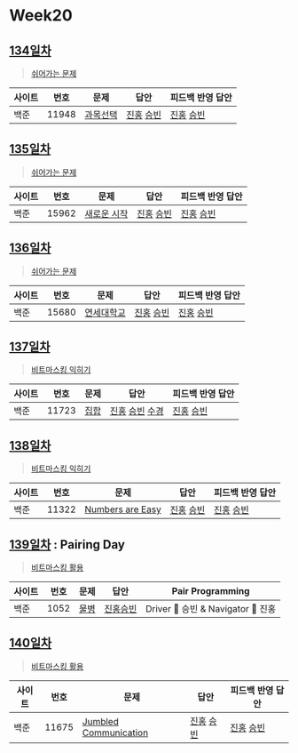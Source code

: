 # Week20

## [134일차](Day134)

> [쉬어가는 문제](https://www.acmicpc.net/group/workbook/view/9797/33408)

| 사이트 | 번호 | 문제                 | 답안                | 피드백 반영 답안    |
| ------ | ---- | -------------------- | ------------------- | ------------------- |
| 백준   | 11948 | [과목선택](https://www.acmicpc.net/problem/11948) | [진홍](Day134/boj11948_kjh.java) [승빈](Day134/boj11948_wsb.java) | [진홍](Day134/boj11948_kjh.java) [승빈](Day134/boj11948_wsb.java) |

## [135일차](Day135)

> [쉬어가는 문제](https://www.acmicpc.net/group/workbook/view/9797/33457)

| 사이트 | 번호 | 문제                 | 답안                | 피드백 반영 답안    |
| ------ | ---- | -------------------- | ------------------- | ------------------- |
| 백준   | 15962    | [새로운 시작](https://www.acmicpc.net/problem/15962) | [진홍](Day135/boj15962_kjh.java) [승빈](Day135/boj15962_wsb.java) | [진홍](Day135/boj15962_kjh.java) [승빈](Day135/boj15962_wsb.java) |

## [136일차](Day136)

> [쉬어가는 문제](https://www.acmicpc.net/group/workbook/view/9797/33497)

| 사이트 | 번호 | 문제                 | 답안                | 피드백 반영 답안    |
| ------ | ---- | -------------------- | ------------------- | ------------------- |
| 백준   | 15680 | [연세대학교](https://www.acmicpc.net/problem/15680) | [진홍](Day136/boj15680_kjh.java) [승빈](Day136/boj15680_wsb.java) | [진홍](Day136/boj15680_kjh.java) [승빈](Day136/boj15680_wsb.java) |

## [137일차](Day137)

> [비트마스킹 익히기](https://www.acmicpc.net/group/workbook/view/9797/33505)

| 사이트 | 번호 | 문제                 | 답안                | 피드백 반영 답안    |
| ------ | ---- | -------------------- | ------------------- | ------------------- |
| 백준   | 11723    | [집합](https://www.acmicpc.net/problem/11723) | [진홍](Day137/boj11723_kjh.java) [승빈](Day137/boj11723_wsb.java) [수경](https://github.com/sukyeongh/Algorithm/blob/master/20210518/bj11723_hsk.py) | [진홍](Day137/boj11723_kjh.java) [승빈](Day137/boj11723_wsb.java) |

## [138일차](Day138)

> [비트마스킹 익히기](https://www.acmicpc.net/group/workbook/view/9797/33582)

| 사이트 | 번호 | 문제                 | 답안                | 피드백 반영 답안    |
| ------ | ---- | -------------------- | ------------------- | ------------------- |
| 백준   | 11322 | [Numbers are Easy](https://www.acmicpc.net/problem/11322) | [진홍](Day138/boj11322_kjh.java) [승빈](Day138/boj11322_wsb.java) | [진홍](Day138/boj11322_kjh_fb.java) [승빈](Day138/boj11322_wsb.java) |

## [139일차](Day139) : Pairing Day

> [비트마스킹 활용](https://www.acmicpc.net/group/workbook/view/9797/33603)

| 사이트 | 번호 | 문제                 | 답안                | Pair Programming    |
| ------ | ---- | -------------------- | ------------------- | ------------------- |
| 백준   | 1052    | [물병](https://www.acmicpc.net/problem/1052) | [진홍승빈](Day139/boj1052_kjhwsb.java) | Driver 🚗 승빈 & Navigator 🧭 진홍 |

## [140일차](Day140)

> [비트마스킹 활용](https://www.acmicpc.net/group/workbook/view/9797/33618)

| 사이트 | 번호 | 문제                 | 답안                | 피드백 반영 답안    |
| ------ | ---- | -------------------- | ------------------- | ------------------- |
| 백준   | 11675 | [Jumbled Communication](https://www.acmicpc.net/problem/11675) | [진홍](Day140/boj11675_kjh.java) [승빈](Day140/boj11675_wsb.java) | [진홍](Day140/boj11675_kjh.java) [승빈](Day140/boj11675_wsb_fb.java) |
